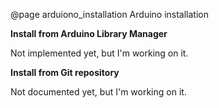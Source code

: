 @page arduiono_installation Arduino installation

__Install from Arduino Library Manager__

Not implemented yet, but I'm working on it.

__Install from Git repository__

Not documented yet, but I'm working on it.